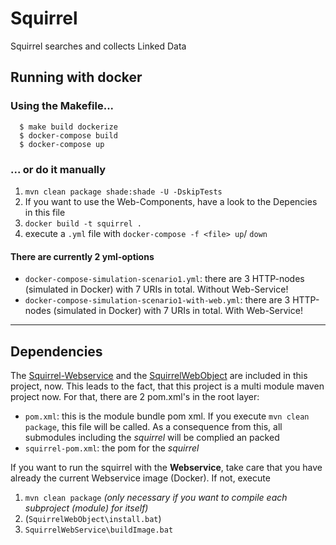 # Squirrel
Squirrel searches and collects Linked Data

## Running with docker

### Using the Makefile...

```
  $ make build dockerize
  $ docker-compose build
  $ docker-compose up
```

### ... or do it manually

1. ``mvn clean package shade:shade -U -DskipTests``
1. If you want to use the Web-Components, have a look to the Depencies in this file
1. ``docker build -t squirrel .``
1. execute a `.yml` file with ``docker-compose -f <file> up``/ ``down``

#### There are currently 2 yml-options

- `docker-compose-simulation-scenario1.yml`: there are 3 HTTP-nodes (simulated in Docker) with 7 URIs in total. Without Web-Service!
- `docker-compose-simulation-scenario1-with-web.yml`: there are 3 HTTP-nodes (simulated in Docker) with 7 URIs in total. With Web-Service!

---
## Dependencies

The [Squirrel-Webservice](https://github.com/phhei/Squirrel-Webservice) and the [SquirrelWebObject](https://github.com/phhei/SquirrelWebObject) are included in this project, now. This leads to the fact, that this project is a multi module maven project now. For that, there are 2 pom.xml's in the root layer:
- `pom.xml`: this is the module bundle pom xml. If you execute ``mvn clean package``, this file will be called. As a consequence from this, all submodules including the _squirrel_ will be complied an packed
- `squirrel-pom.xml`: the pom for the _squirrel_

If you want to run the squirrel with the **Webservice**, take care that you have already the current Webservice image (Docker). If not, execute
1. ``mvn clean package`` _(only necessary if you want to compile each subproject (module) for itself)_
1. (``SquirrelWebObject\install.bat``)
1. ``SquirrelWebService\buildImage.bat``
